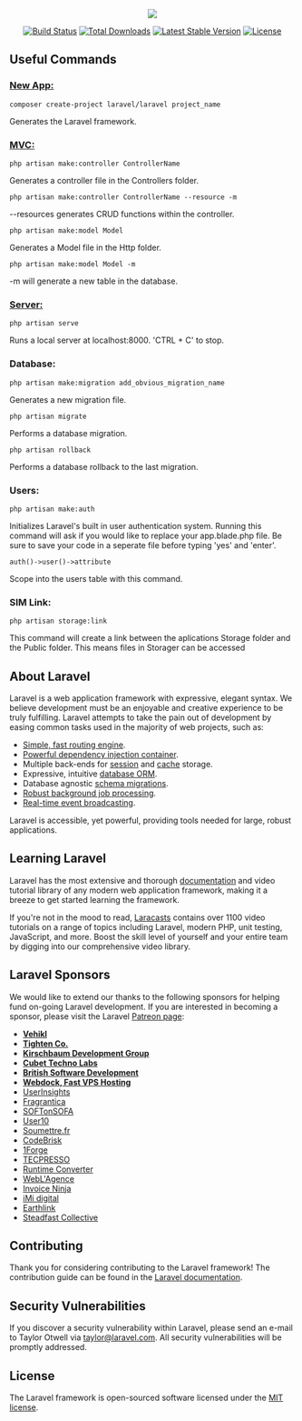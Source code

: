 <p align="center"><img src="https://laravel.com/assets/img/components/logo-laravel.svg"></p>

<p align="center">
<a href="https://travis-ci.org/laravel/framework"><img src="https://travis-ci.org/laravel/framework.svg" alt="Build Status"></a>
<a href="https://packagist.org/packages/laravel/framework"><img src="https://poser.pugx.org/laravel/framework/d/total.svg" alt="Total Downloads"></a>
<a href="https://packagist.org/packages/laravel/framework"><img src="https://poser.pugx.org/laravel/framework/v/stable.svg" alt="Latest Stable Version"></a>
<a href="https://packagist.org/packages/laravel/framework"><img src="https://poser.pugx.org/laravel/framework/license.svg" alt="License"></a>
</p>

## Useful Commands

<h3><u>New App:</u></h3>
<code>composer create-project laravel/laravel project_name</code>
<p>Generates the Laravel framework.</p>

<h3><u>MVC:</u></h3>
<code>php artisan make:controller ControllerName</code>
<p>Generates a controller file in the Controllers folder.</p> 
<code>php artisan make:controller ControllerName --resource -m</code>
<p>--resources generates CRUD functions within the controller.</p>

<code>php artisan make:model Model</code>
<p>Generates a Model file in the Http folder.</p>
<code>php artisan make:model Model -m</code>
<p>-m will generate a new table in the database.</p>

<h3><u>Server:</u></h3>
<code>php artisan serve</code>
<p>Runs a local server at localhost:8000. 'CTRL + C' to stop.</p>

<h3>Database:</h3>
<code>php artisan make:migration add_obvious_migration_name</code>
<p>Generates a new migration file.</p>

<code>php artisan migrate</code>
<p>Performs a database migration.</p>

<code>php artisan rollback</code>
<p>Performs a database rollback to the last migration.</p>

<h3>Users:</h3>
<code>php artisan make:auth</code>
<p>Initializes Laravel's built in user authentication system. Running this command will ask if you would like to replace your app.blade.php file. Be sure to save your code in a seperate file before typing 'yes' and 'enter'.</p>

<code>auth()->user()->attribute</code>
<p>Scope into the users table with this command.</p>

<h3>SIM Link:</h3>
<code>php artisan storage:link</code>
<p>This command will create a link between the aplications Storage folder and the Public folder. This means files in Storager can be accessed</p>


## About Laravel

Laravel is a web application framework with expressive, elegant syntax. We believe development must be an enjoyable and creative experience to be truly fulfilling. Laravel attempts to take the pain out of development by easing common tasks used in the majority of web projects, such as:

- [Simple, fast routing engine](https://laravel.com/docs/routing).
- [Powerful dependency injection container](https://laravel.com/docs/container).
- Multiple back-ends for [session](https://laravel.com/docs/session) and [cache](https://laravel.com/docs/cache) storage.
- Expressive, intuitive [database ORM](https://laravel.com/docs/eloquent).
- Database agnostic [schema migrations](https://laravel.com/docs/migrations).
- [Robust background job processing](https://laravel.com/docs/queues).
- [Real-time event broadcasting](https://laravel.com/docs/broadcasting).

Laravel is accessible, yet powerful, providing tools needed for large, robust applications.

## Learning Laravel

Laravel has the most extensive and thorough [documentation](https://laravel.com/docs) and video tutorial library of any modern web application framework, making it a breeze to get started learning the framework.

If you're not in the mood to read, [Laracasts](https://laracasts.com) contains over 1100 video tutorials on a range of topics including Laravel, modern PHP, unit testing, JavaScript, and more. Boost the skill level of yourself and your entire team by digging into our comprehensive video library.

## Laravel Sponsors

We would like to extend our thanks to the following sponsors for helping fund on-going Laravel development. If you are interested in becoming a sponsor, please visit the Laravel [Patreon page](https://patreon.com/taylorotwell):

- **[Vehikl](https://vehikl.com/)**
- **[Tighten Co.](https://tighten.co)**
- **[Kirschbaum Development Group](https://kirschbaumdevelopment.com)**
- **[Cubet Techno Labs](https://cubettech.com)**
- **[British Software Development](https://www.britishsoftware.co)**
- **[Webdock, Fast VPS Hosting](https://www.webdock.io/en)**
- [UserInsights](https://userinsights.com)
- [Fragrantica](https://www.fragrantica.com)
- [SOFTonSOFA](https://softonsofa.com/)
- [User10](https://user10.com)
- [Soumettre.fr](https://soumettre.fr/)
- [CodeBrisk](https://codebrisk.com)
- [1Forge](https://1forge.com)
- [TECPRESSO](https://tecpresso.co.jp/)
- [Runtime Converter](http://runtimeconverter.com/)
- [WebL'Agence](https://weblagence.com/)
- [Invoice Ninja](https://www.invoiceninja.com)
- [iMi digital](https://www.imi-digital.de/)
- [Earthlink](https://www.earthlink.ro/)
- [Steadfast Collective](https://steadfastcollective.com/)

## Contributing

Thank you for considering contributing to the Laravel framework! The contribution guide can be found in the [Laravel documentation](https://laravel.com/docs/contributions).

## Security Vulnerabilities

If you discover a security vulnerability within Laravel, please send an e-mail to Taylor Otwell via [taylor@laravel.com](mailto:taylor@laravel.com). All security vulnerabilities will be promptly addressed.

## License

The Laravel framework is open-sourced software licensed under the [MIT license](https://opensource.org/licenses/MIT).
